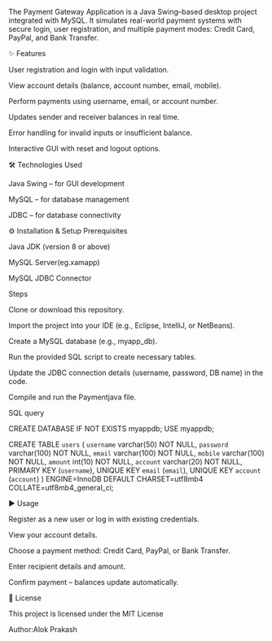 The Payment Gateway Application is a Java Swing–based desktop project integrated with MySQL. It simulates real-world payment systems with secure login, user registration, and multiple payment modes: Credit Card, PayPal, and Bank Transfer.

✨ Features

User registration and login with input validation.

View account details (balance, account number, email, mobile).

Perform payments using username, email, or account number.

Updates sender and receiver balances in real time.

Error handling for invalid inputs or insufficient balance.

Interactive GUI with reset and logout options.

🛠️ Technologies Used

Java Swing – for GUI development

MySQL – for database management

JDBC – for database connectivity

⚙️ Installation & Setup
Prerequisites

Java JDK (version 8 or above)

MySQL Server(eg.xamapp)

MySQL JDBC Connector

Steps

Clone or download this repository.

Import the project into your IDE (e.g., Eclipse, IntelliJ, or NetBeans).

Create a MySQL database (e.g., myapp_db).

Run the provided SQL script to create necessary tables.

Update the JDBC connection details (username, password, DB name) in the code.

Compile and run the Paymentjava file.


SQL query

CREATE DATABASE IF NOT EXISTS myappdb;
USE myappdb;

CREATE TABLE `users` (
  `username` varchar(50) NOT NULL,
  `password` varchar(100) NOT NULL,
  `email` varchar(100) NOT NULL,
  `mobile` varchar(100) NOT NULL,
  `amount` int(10) NOT NULL,
  `account` varchar(20) NOT NULL,
  PRIMARY KEY (`username`),
  UNIQUE KEY `email` (`email`),
  UNIQUE KEY `account` (`account`)
) ENGINE=InnoDB DEFAULT CHARSET=utf8mb4 COLLATE=utf8mb4_general_ci;



▶️ Usage

Register as a new user or log in with existing credentials.

View your account details.

Choose a payment method: Credit Card, PayPal, or Bank Transfer.

Enter recipient details and amount.

Confirm payment – balances update automatically.

📜 License

This project is licensed under the MIT License

Author:Alok Prakash
